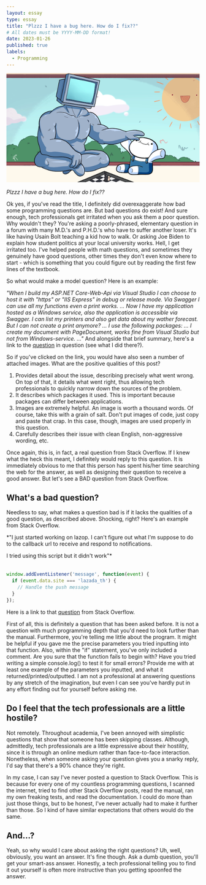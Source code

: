 ```yaml
---
layout: essay
type: essay
title: "Plzzz I have a bug here. How do I fix??"
# All dates must be YYYY-MM-DD format!
date: 2023-01-26
published: true
labels:
  - Programming
---
```


<img width="600px" class="rounded float-start pe-4" src="../img/pet.png">

*Plzzz I have a bug here. How do I fix??*

Ok yes, if you've read the title, I definitely did overexaggerate how bad some programming questions are. But bad questions do exist! And sure enough, tech professionals get irritated when you ask them a poor question. Why wouldn't they? You're asking a poorly-phrased, elementary question in a forum with many M.D.'s and P.H.D.'s who have to suffer another loser. It's like having Usain Bolt teaching a kid how to walk. Or asking Joe Biden to explain how student politics at your local university works. Hell, I get irritated too. I've helped people with math questions, and sometimes they genuinely have good questions, other times they don't even know where to start - which is something that you could figure out by reading the first few lines of the textbook.

So what would make a model question? Here is an example:

*"When I build my ASP.NET Core-Web-Api via Visual Studio I can choose to host it with "https" or "IIS Express" in debug or release mode. Via Swagger I can use all my functions even a print works.
...
Now I have my application hosted as a Windows service, also the application is accessible via Swagger. I can list my printers and also get data about my wather forecast. But I can not create a print anymore?
...
I use the following packages:
...
I create my document with PageDocument, works fine from Visual Studio but not from Windows-service.
..."*
And alongside that brief summary, here's a link to the [question](https://stackoverflow.com/questions/75255228/printing-via-asp-net-core-web-api-hosted-as-windows-service) in question (see what I did there?).

So if you've clicked on the link, you would have also seen a number of attached images. What are the positive qualities of this post?
1) Provides detail about the issue, describing precisely what went wrong. On top of that, it details what went right, thus allowing tech professionals to quickly narrow down the sources of the problem.
2) It describes which packages it used. This is important because packages can differ between applications.
3) Images are extremely helpful. An image is worth a thousand words. Of course, take this with a grain of salt. Don't put images of code, just copy and paste that crap. In this case, though, images are used properly in this question.
4) Carefully describes their issue with clean English, non-aggressive wording, etc.

Once again, this is, in fact, a real question from Stack Overflow. If I knew what the heck this meant, I definitely would reply to this question. It is immediately obvious to me that this person has spent his/her time searching the web for the answer, as well as designing their question to receive a good answer. But let's see a BAD question from Stack Overflow.

## What's a bad question?

Needless to say, what makes a question bad is if it lacks the qualities of a good question, as described above. Shocking, right? Here's an example from Stack Overflow.

*"I just started working on lazop. I can't figure out what I'm suppose to do to the callback url to receive and respond to notifications.

I tried using this script but it didn't work"*

```javascript

window.addEventListener('message', function(event) {
  if (event.data.site === 'lazada_th') {
    // Handle the push message
  }
});
```
Here is a link to that [question](https://stackoverflow.com/questions/75255222/lazada-open-platform-webhook-callback-url) from Stack Overflow.

First of all, this is definitely a question that has been asked before. It is not a question with much programming depth that you'd need to look further than the manual. Furthermore, you're telling me little about the program. It might be helpful if you gave me the precise parameters you tried inputting into that function. Also, within the "if" statement, you've only included a comment. Are you sure that the function fails to begin with? Have you tried writing a simple console.log() to test it for small errors? Provide me with at least one example of the parameters you inputted, and what it returned/printed/outputted. I am not a professional at answering questions by any stretch of the imagination, but even I can see you've hardly put in any effort finding out for yourself before asking me.

## Do I feel that the tech professionals are a little hostile?

Not remotely. Throughout academia, I've been annoyed with simplistic questions that show that someone has been skipping classes. Although, admittedly, tech professionals are a little expressive about their hostility, since it is through an online medium rather than face-to-face interaction. Nonetheless,  when someone asking your question gives you a snarky reply, I'd say that there's a 90% chance they're right.

In my case, I can say I've never posted a question to Stack Overflow. This is because for every one of my countless programming questions, I scanned the internet, tried to find other Stack Overflow posts, read the manual, ran my own freaking tests, and read the documentation. I could do more than just those things, but to be honest, I've never actually had to make it further than those. So I kind of have similar expectations that others would do the same.

## And...?

Yeah, so why would I care about asking the right questions? Uh, well, obviously, you want an answer. It's fine though. Ask a dumb question, you'll get your smart-ass answer. Honestly, a tech professional telling you to find it out yourself is often more instructive than you getting spoonfed the answer.
